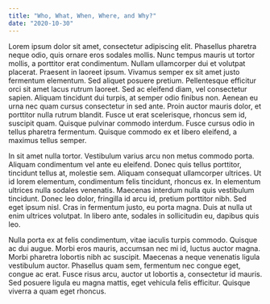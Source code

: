 ```yaml
---
title: "Who, What, When, Where, and Why?"
date: "2020-10-30"
---
```


Lorem ipsum dolor sit amet, consectetur adipiscing elit. Phasellus pharetra neque odio, quis ornare eros sodales mollis. Nunc tempus mauris ut tortor mollis, a porttitor erat condimentum. Nullam ullamcorper dui et volutpat placerat. Praesent in laoreet ipsum. Vivamus semper ex sit amet justo fermentum elementum. Sed aliquet posuere pretium. Pellentesque efficitur orci sit amet lacus rutrum laoreet. Sed ac eleifend diam, vel consectetur sapien. Aliquam tincidunt dui turpis, at semper odio finibus non. Aenean eu urna nec quam cursus consectetur in sed ante. Proin auctor mauris dolor, et porttitor nulla rutrum blandit. Fusce ut erat scelerisque, rhoncus sem id, suscipit quam. Quisque pulvinar commodo interdum. Fusce cursus odio in tellus pharetra fermentum. Quisque commodo ex et libero eleifend, a maximus tellus semper.

In sit amet nulla tortor. Vestibulum varius arcu non metus commodo porta. Aliquam condimentum vel ante eu eleifend. Donec quis tellus porttitor, tincidunt tellus at, molestie sem. Aliquam consequat ullamcorper ultrices. Ut id lorem elementum, condimentum felis tincidunt, rhoncus ex. In elementum ultrices nulla sodales venenatis. Maecenas interdum nulla quis vestibulum tincidunt. Donec leo dolor, fringilla id arcu id, pretium porttitor nibh. Sed eget ipsum nisl. Cras in fermentum justo, eu porta magna. Duis at nulla ut enim ultrices volutpat. In libero ante, sodales in sollicitudin eu, dapibus quis leo.

Nulla porta ex at felis condimentum, vitae iaculis turpis commodo. Quisque ac dui augue. Morbi eros mauris, accumsan nec mi id, luctus auctor magna. Morbi pharetra lobortis nibh ac suscipit. Maecenas a neque venenatis ligula vestibulum auctor. Phasellus quam sem, fermentum nec congue eget, congue ac erat. Fusce risus arcu, auctor ut lobortis a, consectetur id mauris. Sed posuere ligula eu magna mattis, eget vehicula felis efficitur. Quisque viverra a quam eget rhoncus.